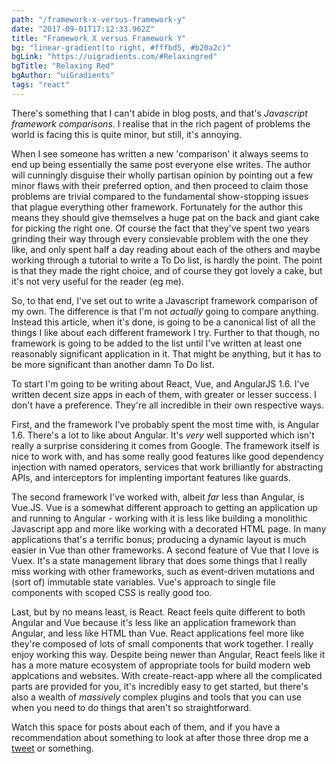 ```yaml
---
path: "/framework-x-versus-framework-y"
date: "2017-09-01T17:12:33.962Z"
title: "Framework X versus Framework Y"
bg: "linear-gradient(to right, #fffbd5, #b20a2c)"
bgLink: "https://uigradients.com/#Relaxingred"
bgTitle: "Relaxing Red"
bgAuthor: "uiGradients"
tags: "react"
---
```


There's something that I can't abide in blog posts, and that's *Javascript framework comparisons*. I realise that in the rich pagent of problems the world is facing this is quite minor, but still, it's annoying.

When I see someone has written a new 'comparison' it always seems to end up being essentially the same post everyone else writes. The author will cunningly disguise their wholly partisan opinion by pointing out a few minor flaws with their preferred option, and then proceed to claim those problems are trivial compared to the fundamental show-stopping issues that plague everything other framework. Fortunately for the author this means they should give themselves a huge pat on the back and giant cake for picking the right one. Of course the fact that they've spent two years grinding their way through every consievable problem with the one they like, and only spent half a day reading about each of the others and maybe working through a tutorial to write a To Do list, is hardly the point. The point is that they made the right choice, and of course they got lovely a cake, but it's not very useful for the reader (eg me).

So, to that end, I've set out to write a Javascript framework comparison of my own. The difference is that I'm not *actually* going to compare anything. Instead this article, when it's done, is going to be a canonical list of all the things I like about each different framework I try. Further to that though, no framework is going to be added to the list until I've written at least one reasonably significant application in it. That might be anything, but it has to be more significant than another damn To Do list.

To start I'm going to be writing about React, Vue, and AngularJS 1.6. I've written decent size apps in each of them, with greater or lesser success. I don't have a preference. They're all incredible in their own respective ways.

First, and the framework I've probably spent the most time with, is Angular 1.6. There's a lot to like about Angular. It's *very* well supported which isn't really a surprise considering it comes from Google. The framework itself is nice to work with, and has some really good features like good dependency injection with named operators, services that work brilliantly for abstracting APIs, and interceptors for implenting important features like guards.

The second framework I've worked with, albeit *far* less than Angular, is Vue.JS. Vue is a somewhat different approach to getting an application up and running to Angular - working with it is less like building a monolithic Javascript app and more like working with a decorated HTML page. In many applications that's a terrific bonus; producing a dynamic layout is much easier in Vue than other frameworks. A second feature of Vue that I love is Vuex. It's a state management library that does some things that I really miss working with other frameworks, such as event-driven mutations and (sort of) immutable state variables. Vue's approach to single file components with scoped CSS is really good too.

Last, but by no means least, is React. React feels quite different to both Angular and Vue because it's less like an application framework than Angular, and less like HTML than Vue. React applications feel more like they're composed of lots of small components that work together. I really enjoy working this way. Despite being newer than Angular, React feels like it has a more mature ecosystem of appropriate tools for build modern web applcations and websites. With create-react-app where all the complicated parts are provided for you, it's incredibly easy to get started, but there's also a wealth of *massively* complex plugins and tools that you can use when you need to do things that aren't so straightforward.

Watch this space for posts about each of them, and if you have a recommendation about something to look at after those three drop me a [tweet](https://twitter.com/onion2k) or something.